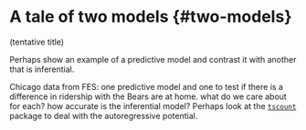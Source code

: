 


# A tale of two models  {#two-models}

(tentative title)

Perhaps show an example of a predictive model and contrast it with another that is inferential. 

Chicago data from FES: one predictive model and one to test if there is a difference in ridership with the Bears are at home. what do we care about for each? how accurate is the inferential model? Perhaps look at the [`tscount`](https://www.jstatsoft.org/article/view/v082i05) package to deal with the autoregressive potential.  

